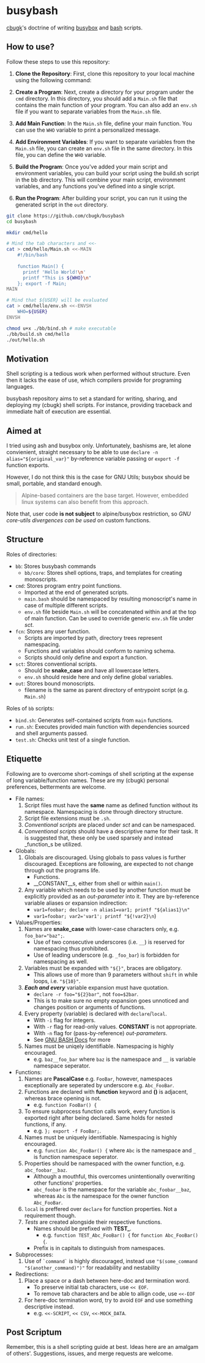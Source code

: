 # busybash

[cbugk](https://github.com/cbugk)'s doctrine of writing
[busybox](https://www.busybox.net/) and
[bash](https://www.gnu.org/software/bash/) scripts.

## How to use?

Follow these steps to use this repository:

1. **Clone the Repository**: First, clone this repository to your local machine using the following command:

2. **Create a Program**: Next, create a directory for your program under the `cmd` directory. In this directory, you should add a `Main.sh` file that contains the main function of your program. You can also add an `env.sh` file if you want to separate variables from the `Main.sh` file.

3. **Add Main Function**: In the `Main.sh` file, define your main function. You can use the `WHO` variable to print a personalized message.

4. **Add Environment Variables**: If you want to separate variables from the `Main.sh` file, you can create an `env.sh` file in the same directory. In this file, you can define the `WHO` variable.

5. **Build the Program**: Once you've added your main script and environment variables, you can build your script using the build.sh script in the bb directory. This will combine your main script, environment variables, and any functions you've defined into a single script.

6. **Run the Program**: After building your script, you can run it using the generated script in the `out` directory.
```bash
git clone https://github.com/cbugk/busybash
cd busybash

mkdir cmd/hello

# Mind the tab characters and <<-
cat > cmd/hello/Main.sh <<-MAIN
	#!/bin/bash
	
	function Main() {
	  printf 'Hello World!\n'
	  printf "This is ${WHO}\n"
	}; export -f Main;
MAIN

# Mind that ${USER} will be evaluated
cat > cmd/hello/env.sh <<-ENVSH
	WHO=${USER}
ENVSH

chmod u+x ./bb/bind.sh # make executable
./bb/build.sh cmd/hello
./out/hello.sh
```

## Motivation

Shell scripting is a tedious work when performed without structure. Even then
it lacks the ease of use, which compilers provide for programing languages.

busybash repository aims to set a standard for writing, sharing, and deploying
my (cbugk) shell scripts. For instance, providing traceback and immediate halt
of execution are essential.


## Aimed at

I tried using ash and busybox only. Unfortunately, bashisms are, let alone
convienient, straight necessary to be able to use
`declare -n alias="${original_var}"` by-reference variable passing or
`export -f` function exports.

However, I do not think this is the case for GNU Utils; busybox should be
small, portable, and standard enough.

> Alpine-based containers are the base target.
> However, embedded linux systems can also benefit from this approach.

Note that, user code __is not subject__ to alpine/busybox restriction,
so _GNU core-utils divergences can be used_ on custom functions.


## Structure

Roles of directories:
* `bb`: Stores busybash commands
  * `bb/core`: Stores shell options, traps, and templates for creating
    monoscripts.
* `cmd`: Stores program entry point functions.
  * Imported at the end of generated scripts.
  * `main.bash` should be namespaced by resulting monoscript's name in case
    of multiple different scripts.
  * `env.sh` file beside `Main.sh` will be concatenated within and at the top
    of main function. Can be used to override generic `env.sh` file under
    _sct_.
* `fcn`: Stores any user function.
  * Scripts are imported by path, directory trees represent namespacing.
  * Functions and variables should conform to naming schema.
  * Scripts should only define and export a function.
* `sct`: Stores conventional scripts.
  * Should be __snake_case__ and have all lowercase letters.
  * `env.sh` should reside here and only define global variables.
* `out`: Stores bound monoscripts.
  * filename is the same as parent directory of entrypoint script
    (e.g. `Main.sh`)

Roles of `bb` scripts:
* `bind.sh`: Generates self-contained scripts from `main` functions.
* `run.sh`: Executes provided main function with dependencies sourced
  and shell arguments passed.
* `test.sh`: Checks unit test of a single function.


## Etiquette

Following are to overcome short-comings of shell scripting at the expense of
long variable/function names. These are my (cbugk) personal preferences,
betterments are welcome.
* File names:
  1. Script files must have the __same__ name as defined function without
     its namespace. Namespacing is done through directory structure.
  2. Script file extensions must be `.sh`.
  3. _Conventional scripts_ are placed under _sct_ and can be namespaced.
  4. _Conventional scripts_ should have a descriptive name for their task. It
     is suggested that, these only be used sparsely and instead _function_s be
     utilized.
* Globals:
  1. Globals are discouraged. Using globals to pass values is further
     discouraged. Exceptions are following, are expected to not change through
     out the programs life.
     * Functions.
     * __CONSTANT__s, either from shell or within `main()`.
  2. Any variable which needs to be used by another function must be
     explicitly provided as an _out-parameter_ into it. They are by-reference
     variable aliases or expansion indirection:
     * `var1=foobar; declare -n alias1=var1; printf "${alias1}\n"`
     * `var1=foobar; var2='var1'; printf "${!var2}\n`)
* Values/Properties:
  1. Names are __snake_case__ with lower-case characters only, e.g.
     `foo_bar="baz";`.
     * Use of two consecutive underscores (i.e. `__`) is reserved
       for namespacing thus prohibited.
     * Use of leading underscore (e.g. `_foo_bar`) is forbidden for namespacing
       as well.
  2. Variables must be expanded with `"${}"`, braces are obligatory.
     * This allows use of more than 9 parameters without `shift` in while
       loops, i.e. `"${10}"`.
  3. ___Each and every___ variable expansion must have quotation.
     * `declare -r foo="${2}bar"`, not `foo=$2bar`.
     * This is to make sure no empty expansion goes unnoticed and changes
       position or arguments of functions.
  4. Every property (variable) is declared with `declare`/`local`.
     * With `-i` flag for integers.
     * With `-r` flag for read-only values. __CONSTANT__ is not appropriate.
     * With `-n` flag for (pass-by-reference) _out-parameters_.
     * See [GNU BASH Docs](https://www.gnu.org/software/bash/manual/bash.html)
       for more
  5. Names must be uniqely identifiable. Namespacing is highly encouraged.
     * e.g. `baz__foo_bar` where `baz` is the namespace and `__` is variable
       namespace seperator.
* Functions:
  1. Names are __PascalCase__ e.g. `FooBar`, however, namespaces
     exceptionally are seperated by underscore e.g. `Abc_FooBar`.
  2. Functions are declared with __function__ keyword and __()__ is
     adjacent, whereas brace opening is not.
     * e.g. `function FooBar() {`
  3. To ensure subprocess function calls work, every function is exported right
     after being declared. Same holds for nested functions, if any.
     * e.g. `}; export -f FooBar;`.
  4. Names must be uniquely identifiable. Namespacing is highly encouraged.
     * e.g. `function Abc_FooBar() {` where `Abc` is the namespace and `_` is
     function namespace seperator.
  5. Properties should be namespaced with the owner function, e.g.
     `abc_foobar__baz`.
     * Although a mouthful, this overcomes unintentionally overwriting other
       functions' properties.
     * `abc_foobar` is the namespace for the variable `abc_foobar__baz`,
       whereas `Abc` is the namespace for the owner function `Abc_FooBar`.
  6. `local` is preffered over `declare` for function properties. Not a
     requirement though.
  7. _Tests_ are created alongside their respective functions.
     * Names should be prefixed with **TEST_**.
       * e.g. `function TEST_Abc_FooBar() {` for `function Abc_FooBar() {`.
     * Prefix is in capitals to distinguish from namespaces.
* Subprocesses:
  1. Use of `` `command` `` is highly discouraged, instead use
     `"$(some_command "$(another_command)")"` for readability and nestability
* Redirections:
  1. Place a space or a dash between here-doc and termination word.
     * To preserve initial tab characters, use `<< EOF`.
     * To remove tab characters and be able to allign code, use `<<-EOF`
  2. For here-doc termination word, try to avoid `EOF` and use something
     descriptive instead.
     * e.g. `<<-SCRIPT`, `<< CSV`, `<<-MOCK_DATA`.


## Post Scriptum

Remember, this is a shell scripting guide at best. Ideas here are an
amalgam of others'. Suggestions, issues, and merge requests are welcome.
